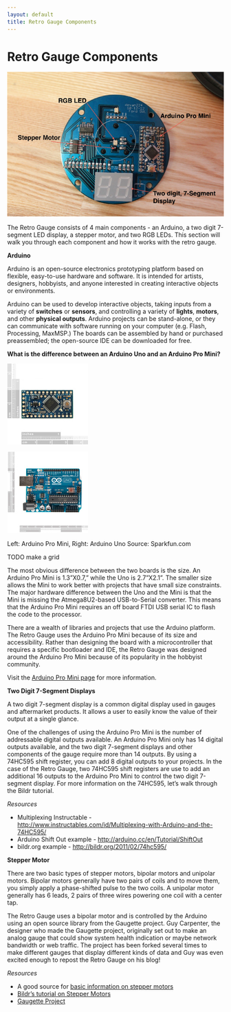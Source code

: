 ```yaml
---
layout: default
title: Retro Gauge Components
---
```


# Retro Gauge Components

![Retro Gauge Component Diagram](/images/retro-gauge-teardown.jpg)

The Retro Gauge consists of 4 main components - an Arduino, a two digit
7-segment LED display, a stepper motor, and two RGB LEDs. This section will
walk you through each component and how it works with the retro gauge.

**Arduino**

Arduino is an open-source electronics prototyping platform based on flexible,
easy-to-use hardware and software. It is intended for artists, designers,
hobbyists, and anyone interested in creating interactive objects or
environments.

Arduino can be used to develop interactive objects, taking inputs from a
variety of **switches** or **sensors**, and controlling a variety of **lights**, **motors**,
and other **physical outputs**. Arduino projects can be stand-alone, or they can
communicate with software running on your computer (e.g. Flash, Processing,
MaxMSP.) The boards can be assembled by hand or purchased preassembled; the
open-source IDE can be downloaded for free.

**What is the difference between an Arduino Uno and an Arduino Pro Mini?**

![Arduino Pro Mini](/images/arduino-pro.png)

![Arduino Uno](/images/arduino.png)

Left: Arduino Pro Mini, Right: Arduino Uno
Source: Sparkfun.com

TODO make a grid

The most obvious difference between the two boards is the size. An Arduino Pro
Mini is 1.3”X0.7,” while the Uno is 2.7”X2.1”. The smaller size allows the Mini
to work better with projects that have small size constraints. The major
hardware difference between the Uno and the Mini is that the Mini is missing
the Atmega8U2-based USB-to-Serial converter. This means that the Arduino Pro
Mini requires an off board FTDI USB serial IC to flash the code to the
processor.

There are a wealth of libraries and projects that use the Arduino platform. The
Retro Gauge uses the Arduino Pro Mini because of its size and accessibility.
Rather than designing the board with a microcontroller that requires a specific
bootloader and IDE, the Retro Gauge was designed around the Arduino Pro Mini
because of its popularity in the hobbyist community.

Visit the [Arduino Pro Mini
page](http://arduino.cc/en/Main/ArduinoBoardProMini) for more information.

**Two Digit 7-Segment Displays**

A two digit 7-segment display is a common digital display used in gauges and
aftermarket products. It allows a user to easily know the value of their output
at a single glance.

One of the challenges of using the Arduino Pro Mini is the number of
addressable digital outputs available. An Arduino Pro Mini only has 14 digital
outputs available, and the two digit 7-segment displays and other components of
the gauge require more than 14 outputs. By using a 74HC595 shift register, you
can add 8 digital outputs to your projects. In the case of the Retro Gauge, two
74HC595 shift registers are use to add an additional 16 outputs to the Arduino
Pro Mini to control the two digit 7-segment display. For more information on
the 74HC595, let’s walk through the Bildr tutorial.

*Resources*

* Multiplexing Instructable - http://www.instructables.com/id/Multiplexing-with-Arduino-and-the-74HC595/
* Arduino Shift Out example - http://arduino.cc/en/Tutorial/ShiftOut
* bildr.org example - http://bildr.org/2011/02/74hc595/

**Stepper Motor**

There are two basic types of stepper motors, bipolar motors and unipolar motors.
Bipolar motors generally have two pairs of coils and to move them, you simply
apply a phase-shifted pulse to the two coils. A unipolar motor generally has 6
leads, 2 pairs of three wires powering one coil with a center tap.

The Retro Gauge uses a bipolar motor and is controlled by the Arduino using an
open source library from the Gaugette project. Guy Carpenter, the designer who
made the Gaugette project, originally set out to make an analog gauge that could
show system health indication or maybe network bandwidth or web traffic. The
project has been forked several times to make different gauges that display
different kinds of data and Guy was even excited enough to repost the Retro
Gauge on his blog!

*Resources*

* A good source for [basic information on stepper motors](http://www.solarbotics.net/library/pieces/parts_mech_steppers.html)
* [Bildr’s tutorial on Stepper Motors](http://bildr.org/2011/06/easydriver/)
* [Gaugette Project](http://guy.carpenter.id.au/gaugette/)
